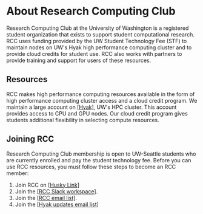 # About Research Computing Club

Research Computing Club at the University of Washington is a registered student organization that exists to support student computational research. RCC uses funding provided by the UW Student Technology Fee (STF) to maintain nodes on UW's Hyak high performance computing cluster and to provide cloud credits for student use. RCC also works with partners to provide training and support for users of these resources.

## Resources

RCC makes high performance computing resources available in the form of high performance computing cluster access and a cloud credit program. We maintain a large account on [[Hyak]](https://hyak.uw.edu/), UW's HPC cluster. This account provides access to CPU and GPU nodes. Our cloud credit program gives students additional flexibility in selecting compute resources.

## Joining RCC

Research Computing Club membership is open to UW-Seattle students who are currently enrolled and pay the student technology fee. Before you can use RCC resources, you must follow these steps to become an RCC member:

1. Join RCC on [[Husky Link]](https://huskylink.washington.edu/organization/rcc)
2. Join the [[RCC Slack workspace]](https://join.slack.com/t/uw-rcc/shared_invite/zt-2l7ab48ar-S_SbfLiCsdpF~ofbCR0yIg).
3. Join the [[RCC email list]](http://mailman12.u.washington.edu/mailman/listinfo/hpc-list).
4. Join the [[Hyak updates email list]](https://mailman1.u.washington.edu/mailman/listinfo/hyak-users)
